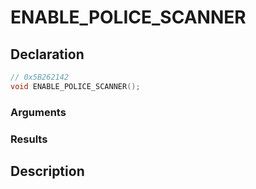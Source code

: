 # ENABLE_POLICE_SCANNER

## Declaration
```cpp
// 0x5B262142
void ENABLE_POLICE_SCANNER();
```

### Arguments

### Results

## Description
